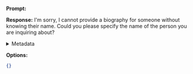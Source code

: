 **Prompt:**


**Response:**
I'm sorry, I cannot provide a biography for someone without knowing their name. Could you please specify the name of the person you are inquiring about?

<details><summary>Metadata</summary>

- Duration: 1611 ms
- Datetime: 2023-09-01T20:53:40.612398
- Model: gpt-3.5-turbo-0613

</details>

**Options:**
```json
{}
```

